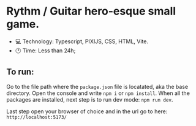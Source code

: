 # Rythm / Guitar hero-esque small game.

- 💻 Technology: Typescript, PIXIJS, CSS, HTML, Vite.
- 🕐 Time: Less than 24h;
## To run:
Go to the file path where the ``package.json`` file is locatated, aka the base directory.
Open the console and write ``npm i`` or ``npm install``.
When all the packages are installed, next step is to run dev mode: ``npm run dev``.

Last step open your browser of choice and in the url go to here: ``http://localhost:5173/``

